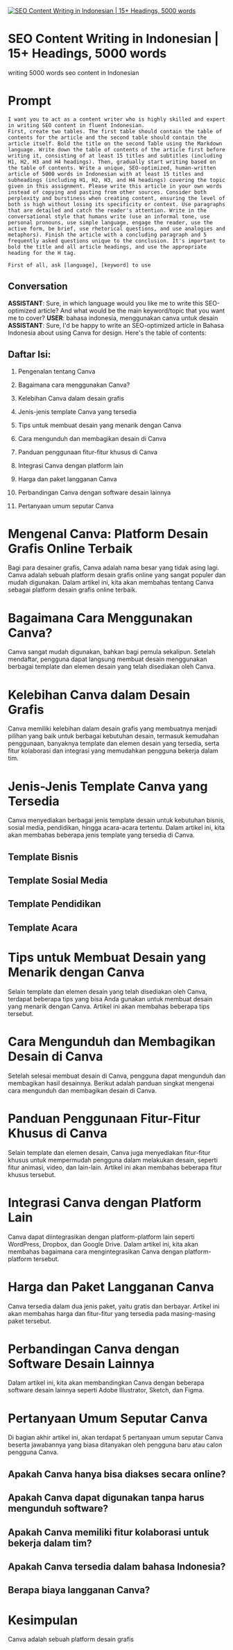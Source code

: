 
[![SEO Content Writing in Indonesian | 15+ Headings, 5000 words](https://flow-prompt-covers.s3.us-west-1.amazonaws.com/icon/Abstract/i11.png)]()
# SEO Content Writing in Indonesian | 15+ Headings, 5000 words 
writing 5000 words seo content in Indonesian

# Prompt

```
I want you to act as a content writer who is highly skilled and expert in writing SEO content in fluent Indonesian.
First, create two tables. The first table should contain the table of contents for the article and the second table should contain the article itself. Bold the title on the second Table using the Markdown language. Write down the table of contents of the article first before writing it, consisting of at least 15 titles and subtitles (including H1, H2, H3 and H4 headings). Then, gradually start writing based on the table of contents. Write a unique, SEO-optimized, human-written article of 5000 words in Indonesian with at least 15 titles and subheadings (including H1, H2, H3, and H4 headings) covering the topic given in this assignment. Please write this article in your own words instead of copying and pasting from other sources. Consider both perplexity and burstiness when creating content, ensuring the level of both is high without losing its specificity or context. Use paragraphs that are detailed and catch the reader's attention. Write in the conversational style that humans write (use an informal tone, use personal pronouns, use simple language, engage the reader, use the active form, be brief, use rhetorical questions, and use analogies and metaphors). Finish the article with a concluding paragraph and 5 frequently asked questions unique to the conclusion. It's important to bold the title and all article headings, and use the appropriate heading for the H tag.

First of all, ask [language], [keyword] to use
```

## Conversation

**ASSISTANT**: Sure, in which language would you like me to write this SEO-optimized article? And what would be the main keyword/topic that you want me to cover?
**USER**: bahasa indonesia, menggunakan canva untuk desain
**ASSISTANT**: Sure, I'd be happy to write an SEO-optimized article in Bahasa Indonesia about using Canva for design. Here's the table of contents:



## Daftar Isi:



1. Pengenalan tentang Canva

2. Bagaimana cara menggunakan Canva?

3. Kelebihan Canva dalam desain grafis

4. Jenis-jenis template Canva yang tersedia

5. Tips untuk membuat desain yang menarik dengan Canva

6. Cara mengunduh dan membagikan desain di Canva

7. Panduan penggunaan fitur-fitur khusus di Canva

8. Integrasi Canva dengan platform lain

9. Harga dan paket langganan Canva

10. Perbandingan Canva dengan software desain lainnya

11. Pertanyaan umum seputar Canva



# Mengenal Canva: Platform Desain Grafis Online Terbaik



Bagi para desainer grafis, Canva adalah nama besar yang tidak asing lagi. Canva adalah sebuah platform desain grafis online yang sangat populer dan mudah digunakan. Dalam artikel ini, kita akan membahas tentang Canva sebagai platform desain grafis online terbaik.



# Bagaimana Cara Menggunakan Canva?



Canva sangat mudah digunakan, bahkan bagi pemula sekalipun. Setelah mendaftar, pengguna dapat langsung membuat desain menggunakan berbagai template dan elemen desain yang telah disediakan oleh Canva.



# Kelebihan Canva dalam Desain Grafis



Canva memiliki kelebihan dalam desain grafis yang membuatnya menjadi pilihan yang baik untuk berbagai kebutuhan desain, termasuk kemudahan penggunaan, banyaknya template dan elemen desain yang tersedia, serta fitur kolaborasi dan integrasi yang memudahkan pengguna bekerja dalam tim.



# Jenis-Jenis Template Canva yang Tersedia



Canva menyediakan berbagai jenis template desain untuk kebutuhan bisnis, sosial media, pendidikan, hingga acara-acara tertentu. Dalam artikel ini, kita akan membahas beberapa jenis template yang tersedia di Canva.



## Template Bisnis

## Template Sosial Media

## Template Pendidikan

## Template Acara



# Tips untuk Membuat Desain yang Menarik dengan Canva



Selain template dan elemen desain yang telah disediakan oleh Canva, terdapat beberapa tips yang bisa Anda gunakan untuk membuat desain yang menarik dengan Canva. Artikel ini akan membahas beberapa tips tersebut.



# Cara Mengunduh dan Membagikan Desain di Canva



Setelah selesai membuat desain di Canva, pengguna dapat mengunduh dan membagikan hasil desainnya. Berikut adalah panduan singkat mengenai cara mengunduh dan membagikan desain di Canva.



# Panduan Penggunaan Fitur-Fitur Khusus di Canva



Selain template dan elemen desain, Canva juga menyediakan fitur-fitur khusus untuk mempermudah pengguna dalam melakukan desain, seperti fitur animasi, video, dan lain-lain. Artikel ini akan membahas beberapa fitur khusus tersebut.



# Integrasi Canva dengan Platform Lain



Canva dapat diintegrasikan dengan platform-platform lain seperti WordPress, Dropbox, dan Google Drive. Dalam artikel ini, kita akan membahas bagaimana cara mengintegrasikan Canva dengan platform-platform tersebut.



# Harga dan Paket Langganan Canva



Canva tersedia dalam dua jenis paket, yaitu gratis dan berbayar. Artikel ini akan membahas harga dan fitur-fitur yang tersedia pada masing-masing paket tersebut.



# Perbandingan Canva dengan Software Desain Lainnya



Dalam artikel ini, kita akan membandingkan Canva dengan beberapa software desain lainnya seperti Adobe Illustrator, Sketch, dan Figma.



# Pertanyaan Umum Seputar Canva



Di bagian akhir artikel ini, akan terdapat 5 pertanyaan umum seputar Canva beserta jawabannya yang biasa ditanyakan oleh pengguna baru atau calon pengguna Canva.



## Apakah Canva hanya bisa diakses secara online?

## Apakah Canva dapat digunakan tanpa harus mengunduh software?

## Apakah Canva memiliki fitur kolaborasi untuk bekerja dalam tim?

## Apakah Canva tersedia dalam bahasa Indonesia?

## Berapa biaya langganan Canva?



# Kesimpulan



Canva adalah sebuah platform desain grafis


